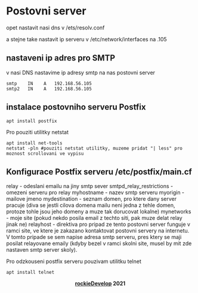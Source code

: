 # Postovni server

opet nastavit nasi dns v /ets/resolv.conf

a stejne take nastavit ip serveru v /etc/network/interfaces na .105

## nastaveni ip adres pro SMTP

v nasi DNS nastavime ip adresy smtp na nas postovni server

    smtp    IN    A   192.168.56.105
    smtp2   IN    A   192.168.56.105

## instalace postovniho serveru Postfix 
    apt install postfix

Pro pouziti utilitky netstat

    apt install net-tools
    netstat -pln #pouziti netstat utilitky, muzeme pridat "| less" pro moznost scrollovani ve vypisu
    
## Konfigurace Postfix serveru /etc/postfix/main.cf

relay - odeslani emailu na jiny smtp sever
smtpd_relay_restrictions - omezeni serveru pro relay
myhostname - nazev smtp serveru
myorigin - mailove jmeno
mydestination - seznam domen, pro ktere dany server pracuje (diva se jestli cilova domena mailu neni jedna z tehle domen, protoze tohle jsou jeho domeny a muze tak dorucovat lokalne)
mynetworks - moje site (pokud nekdo posila email z techto siti, pak muze delat relay jinak ne)
relayhost - direktiva pro pripad ze tento postovni server funguje v ramci site, ve ktere je zakazano kontaktovat postovni servery na internetu.
V tomto pripade se sem napise adresa smtp serveru, pres ktery se maji posilat relayovane emaily (kdyby bezel v ramci skolni site, musel by mit zde nastaven smtp server skoly).

Pro odzkouseni postfix serveru pouzivam utilitku telnet

    apt install telnet


<p align="center">
    <b><a href="https://github.com/rockieDevelop" target="_blank">rockieDevelop</a> 2021</b>
</div>
